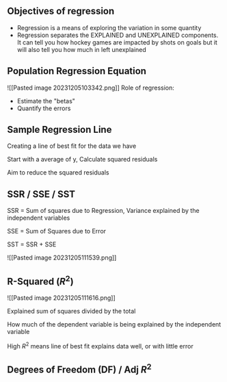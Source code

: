 ## Objectives of regression
- Regression is a means of exploring the variation in some quantity 
- Regression separates the EXPLAINED and UNEXPLAINED components. It can tell you how hockey games are impacted by shots on goals but it will also tell you how much in left unexplained 
## Population Regression Equation
![[Pasted image 20231205103342.png]]
Role of regression:
- Estimate the "betas"
- Quantify the errors
## Sample Regression Line
Creating a line of best fit for the data we have

Start with a average of y, Calculate squared residuals 

Aim to reduce the squared residuals 

## SSR / SSE / SST
SSR = Sum of squares due to Regression, Variance explained by the independent variables

SSE = Sum of Squares due to Error

SST = SSR + SSE

![[Pasted image 20231205111539.png]]

## R-Squared ($R^2$)
![[Pasted image 20231205111616.png]]

Explained sum of squares divided by the total

How much of the dependent variable is being explained by the independent variable 

High $R^2$ means line of best fit explains data well, or with little error

## Degrees of Freedom (DF) / Adj $R^2$
